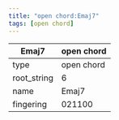 ```yaml
---
title: "open chord:Emaj7"
tags: [open chord]
---
```


|Emaj7|open chord|
|---|---|
|type|open chord|
|root_string|6|
|name|Emaj7|
|fingering|021100|



